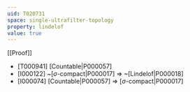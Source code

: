 ```yaml
---
uid: T020731
space: single-ultrafilter-topology
property: lindelof
value: true
---
```

[[Proof]]

* [T000941] [Countable|P000057]
* [I000122] ~[$\sigma$-compact|P000017] => ~[Lindelof|P000018]
* [I000074] [Countable|P000057] => [$\sigma$-compact|P000017]

